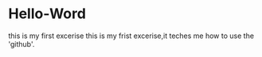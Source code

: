 # Hello-Word
this is my first excerise
this is my frist excerise,it teches me how to use the 'github'.
